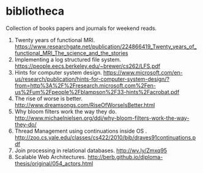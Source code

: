 # bibliotheca
Collection of books papers and journals for weekend reads.

1) Twenty years of functional MRI. https://www.researchgate.net/publication/224866419_Twenty_years_of_functional_MRI_The_science_and_the_stories
2) Implementing a log structured file system. https://people.eecs.berkeley.edu/~brewer/cs262/LFS.pdf
3) Hints for computer system design. https://www.microsoft.com/en-us/research/publication/hints-for-computer-system-design/?from=http%3A%2F%2Fresearch.microsoft.com%2Fen-us%2Fum%2Fpeople%2Fblampson%2F33-hints%2Facrobat.pdf
4) The rise of worse is better. http://www.dreamsongs.com/RiseOfWorseIsBetter.html
5) Why bloom filters work the way they do. http://www.michaelnielsen.org/ddi/why-bloom-filters-work-the-way-they-do/
6) Thread Management using continuations inside OS . http://zoo.cs.yale.edu/classes/cs422/2010/bib/draves91continuations.pdf  
7) Join processing in relational databases. http://wv.ly/Zmxq95  
8) Scalable Web Architectures. http://berb.github.io/diploma-thesis/original/054_actors.html 
